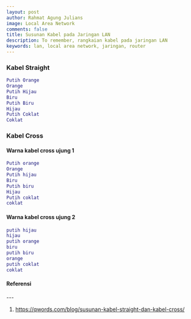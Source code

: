 ```yaml
---
layout: post
author: Rahmat Agung Julians
image: Local Area Network
comments: false
title: Susunan Kabel pada Jaringan LAN
description: To remember, rangkaian kabel pada jaringan LAN
keywords: lan, local area network, jaringan, router
---
```


### Kabel Straight

```lua
Putih Orange
Orange
Putih Hijau
Biru
Putih Biru
Hijau
Putih Coklat
Coklat
```

### Kabel Cross

#### Warna kabel cross ujung 1

```lua
Putih orange
Orange
Putih hijau
Biru
Putih biru
Hijau
Putih coklat
coklat
```

#### Warna kabel cross ujung 2

```lua
putih hijau
hijau
putih orange
biru
putih biru
orange
putih coklat
coklat
```

<h4><b class="title-referensi">Referensi</b></h4> 
--- 
<ol class="referensi">
    <li>
        <a href="https://qwords.com/blog/susunan-kabel-straight-dan-kabel-cross/">https://qwords.com/blog/susunan-kabel-straight-dan-kabel-cross/</a>
    </li>
</ol>
